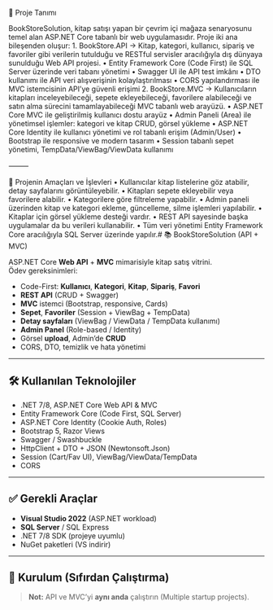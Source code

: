 📌 Proje Tanımı

BookStoreSolution, kitap satışı yapan bir çevrim içi mağaza senaryosunu temel alan ASP.NET Core tabanlı bir web uygulamasıdır.
Proje iki ana bileşenden oluşur:
	1.	BookStore.API → Kitap, kategori, kullanıcı, sipariş ve favoriler gibi verilerin tutulduğu ve RESTful servisler aracılığıyla dış dünyaya sunulduğu Web API projesi.
	•	Entity Framework Core (Code First) ile SQL Server üzerinde veri tabanı yönetimi
	•	Swagger UI ile API test imkânı
	•	DTO kullanımı ile API veri alışverişinin kolaylaştırılması
	•	CORS yapılandırması ile MVC istemcisinin API’ye güvenli erişimi
	2.	BookStore.MVC → Kullanıcıların kitapları inceleyebileceği, sepete ekleyebileceği, favorilere alabileceği ve satın alma sürecini tamamlayabileceği MVC tabanlı web arayüzü.
	•	ASP.NET Core MVC ile geliştirilmiş kullanıcı dostu arayüz
	•	Admin Paneli (Area) ile yönetimsel işlemler: kategori ve kitap CRUD, görsel yükleme
	•	ASP.NET Core Identity ile kullanıcı yönetimi ve rol tabanlı erişim (Admin/User)
	•	Bootstrap ile responsive ve modern tasarım
	•	Session tabanlı sepet yönetimi, TempData/ViewBag/ViewData kullanımı

⸻

🎯 Projenin Amaçları ve İşlevleri
	•	Kullanıcılar kitap listelerine göz atabilir, detay sayfalarını görüntüleyebilir.
	•	Kitapları sepete ekleyebilir veya favorilere alabilir.
	•	Kategorilere göre filtreleme yapabilir.
	•	Admin paneli üzerinden kitap ve kategori ekleme, güncelleme, silme işlemleri yapılabilir.
	•	Kitaplar için görsel yükleme desteği vardır.
	•	REST API sayesinde başka uygulamalar da bu verileri kullanabilir.
	•	Tüm veri yönetimi Entity Framework Core aracılığıyla SQL Server üzerinde yapılır.# 📚 BookStoreSolution (API + MVC)

ASP.NET Core **Web API** + **MVC** mimarisiyle kitap satış vitrini.  
Ödev gereksinimleri:
- Code-First: **Kullanıcı**, **Kategori**, **Kitap**, **Sipariş**, **Favori**
- **REST API** (CRUD + Swagger)
- **MVC** istemci (Bootstrap, responsive, Cards)
- **Sepet**, **Favoriler** (Session + ViewBag + TempData)
- **Detay sayfaları** (ViewBag / ViewData / TempData kullanımı)
- **Admin Panel** (Role-based / Identity)
- Görsel **upload**, Admin’de **CRUD**
- CORS, DTO, temizlik ve hata yönetimi

---

## 🛠 Kullanılan Teknolojiler

- .NET 7/8, ASP.NET Core Web API & MVC
- Entity Framework Core (Code First, SQL Server)
- ASP.NET Core Identity (Cookie Auth, Roles)
- Bootstrap 5, Razor Views
- Swagger / Swashbuckle
- HttpClient + DTO + JSON (Newtonsoft.Json)
- Session (Cart/Fav UI), ViewBag/ViewData/TempData
- CORS

---

## ✅ Gerekli Araçlar

- **Visual Studio 2022** (ASP.NET workload)
- **SQL Server** / SQL Express
- .NET 7/8 SDK (projeye uyumlu)
- NuGet paketleri (VS indirir)

---

## 🔧 Kurulum (Sıfırdan Çalıştırma)

> **Not:** API ve MVC’yi **aynı anda** çalıştırın (Multiple startup projects).



